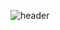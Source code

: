 ![header](https://capsule-render.vercel.app/api?type=venom&color=gradient&customColorList=0,2,2,5,30)
